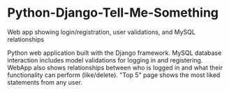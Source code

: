 # Python-Django-Tell-Me-Something
Web app showing login/registration, user validations, and MySQL relationships

Python web application built with the Django framework.  MySQL database interaction includes model validations for logging in and registering.  WebApp also shows relationships between who is logged in and what their functionality can perform (like/delete).  "Top 5" page shows the most liked statements from any user.
